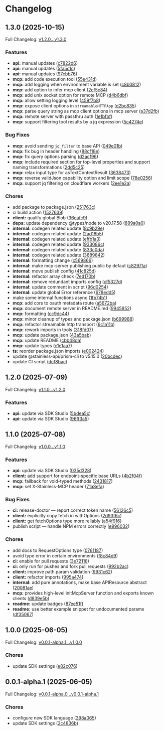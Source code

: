 # Changelog

## 1.3.0 (2025-10-15)

Full Changelog: [v1.2.0...v1.3.0](https://github.com/igorblumberg/dimonausa-mcp/compare/v1.2.0...v1.3.0)

### Features

* **api:** manual updates ([c7822d6](https://github.com/igorblumberg/dimonausa-mcp/commit/c7822d6f8c7bcfa6905f06308dc633fc438ae41e))
* **api:** manual updates ([5fa5c1c](https://github.com/igorblumberg/dimonausa-mcp/commit/5fa5c1c4bde89764d9b37c7974ecb1d98c8442f4))
* **api:** manual updates ([97cbb76](https://github.com/igorblumberg/dimonausa-mcp/commit/97cbb7649665d311bddf37cc81fce403d0211091))
* **mcp:** add code execution tool ([55e431d](https://github.com/igorblumberg/dimonausa-mcp/commit/55e431da67f72501d0888e931bbc9b5f1d3e86e4))
* **mcp:** add logging when environment variable is set ([c8b0812](https://github.com/igorblumberg/dimonausa-mcp/commit/c8b08123abf4002eecc1e4e3ab85b821485c884b))
* **mcp:** add option to infer mcp client ([2ef5c84](https://github.com/igorblumberg/dimonausa-mcp/commit/2ef5c8452f8ad47495262bc428611caa592e19c3))
* **mcp:** add unix socket option for remote MCP ([d4b6dbf](https://github.com/igorblumberg/dimonausa-mcp/commit/d4b6dbf7dfa9f844f936fd042e03bdbfa132804e))
* **mcp:** allow setting logging level ([459f7b8](https://github.com/igorblumberg/dimonausa-mcp/commit/459f7b80ee29847ea2b00f55100b8f242886a29a))
* **mcp:** expose client options in `streamableHTTPApp` ([d2bc835](https://github.com/igorblumberg/dimonausa-mcp/commit/d2bc835b7c27ecc3f18ebdfd9317feb017dfbfaf))
* **mcp:** parse query string as mcp client options in mcp server ([a37d2fb](https://github.com/igorblumberg/dimonausa-mcp/commit/a37d2fb3fac1215ee479e5a9338707272cd3c595))
* **mcp:** remote server with passthru auth ([1e1bfbf](https://github.com/igorblumberg/dimonausa-mcp/commit/1e1bfbf6719c0afee51d069058ef0f92c39affef))
* **mcp:** support filtering tool results by a jq expression ([5c4274e](https://github.com/igorblumberg/dimonausa-mcp/commit/5c4274ea309de3a1eee9d5c2bb3d8ca649e2e5fb))


### Bug Fixes

* **mcp:** avoid sending `jq_filter` to base API ([049e01b](https://github.com/igorblumberg/dimonausa-mcp/commit/049e01b61f8a4af93303b0951e69bfe08e4d34e4))
* **mcp:** fix bug in header handling ([88cf18e](https://github.com/igorblumberg/dimonausa-mcp/commit/88cf18ed38a5547a6905f8d55bdaf2f233f5ae9a))
* **mcp:** fix query options parsing ([d2acf96](https://github.com/igorblumberg/dimonausa-mcp/commit/d2acf96721ddf2059cdb78151e1b98dc29447195))
* **mcp:** include required section for top-level properties and support naming transformations ([2dd5c25](https://github.com/igorblumberg/dimonausa-mcp/commit/2dd5c251239ddcd01098420ba83cd3713c2cd58f))
* **mcp:** relax input type for asTextContextResult ([3638473](https://github.com/igorblumberg/dimonausa-mcp/commit/3638473916680446c199cae81b1649cd4b6fdf51))
* **mcp:** reverse validJson capability option and limit scope ([78e0256](https://github.com/igorblumberg/dimonausa-mcp/commit/78e0256790436a907132259313e01cb756090e4f))
* **mcp:** support jq filtering on cloudflare workers ([2ee1e2a](https://github.com/igorblumberg/dimonausa-mcp/commit/2ee1e2a756188fd5ecb032a88f62ee1d577c2ecf))


### Chores

* add package to package.json ([251763c](https://github.com/igorblumberg/dimonausa-mcp/commit/251763c1f5975876625a8dc587fa1253e1ab6d43))
* ci build action ([1527639](https://github.com/igorblumberg/dimonausa-mcp/commit/152763990678a303a78d1a126ce283b2aae9f429))
* **client:** qualify global Blob ([36eafc9](https://github.com/igorblumberg/dimonausa-mcp/commit/36eafc93b99b656f07d5f85ef09d6f99189fda18))
* **deps:** update dependency @types/node to v20.17.58 ([889a0a0](https://github.com/igorblumberg/dimonausa-mcp/commit/889a0a02ec7a0b2c9aae94bdbcd992e5859541ee))
* **internal:** codegen related update ([8c9b29e](https://github.com/igorblumberg/dimonausa-mcp/commit/8c9b29e7cbefe9ae840b1f9dfb30bfdd5bebfbca))
* **internal:** codegen related update ([2ad18b5](https://github.com/igorblumberg/dimonausa-mcp/commit/2ad18b5710afc9b160d5aa25eb3505e9e9527e0d))
* **internal:** codegen related update ([effb1a3](https://github.com/igorblumberg/dimonausa-mcp/commit/effb1a32de97be68257b2b8d25aeb0caa93265c3))
* **internal:** codegen related update ([933086c](https://github.com/igorblumberg/dimonausa-mcp/commit/933086c4c52e135c5ff56bf96e15282dcb65cf32))
* **internal:** codegen related update ([833c0da](https://github.com/igorblumberg/dimonausa-mcp/commit/833c0da3e4a35180ca03319188e397a14b5b4951))
* **internal:** codegen related update ([3689842](https://github.com/igorblumberg/dimonausa-mcp/commit/3689842c22a76d9a752cc4ef7cd039cbc8ea4035))
* **internal:** formatting change ([c569866](https://github.com/igorblumberg/dimonausa-mcp/commit/c569866782e73a2f438dba9f48fbee3a6e49847d))
* **internal:** make mcp-server publishing public by defaut ([c8297fa](https://github.com/igorblumberg/dimonausa-mcp/commit/c8297fabefbc12d89443240e4136b3166f177a41))
* **internal:** move publish config ([41c825d](https://github.com/igorblumberg/dimonausa-mcp/commit/41c825d2cfa35263dc955bf75508a3dd043e673e))
* **internal:** refactor array check ([7ed170b](https://github.com/igorblumberg/dimonausa-mcp/commit/7ed170bb766dd1822920fc2f10b2c359e44becf0))
* **internal:** remove redundant imports config ([cf5327d](https://github.com/igorblumberg/dimonausa-mcp/commit/cf5327d6a8e7b7e7f1010bfefaeed7af8f1308bd))
* **internal:** update comment in script ([96d0254](https://github.com/igorblumberg/dimonausa-mcp/commit/96d0254affb44372aa09d0c259fe80e7abc90aed))
* **internal:** update global Error reference ([678edd5](https://github.com/igorblumberg/dimonausa-mcp/commit/678edd51d8585d000e474390b8c9d70594e8bb0d))
* make some internal functions async ([1fb74b1](https://github.com/igorblumberg/dimonausa-mcp/commit/1fb74b1c6f834f2885b47378cf914011ad6ccc47))
* **mcp:** add cors to oauth metadata route ([a5672ba](https://github.com/igorblumberg/dimonausa-mcp/commit/a5672ba961e55066182970e907f3631ae159d99e))
* **mcp:** document remote server in README.md ([9945852](https://github.com/igorblumberg/dimonausa-mcp/commit/9945852c9f45a4c4a4096ca0d6afe9909d31f500))
* **mcp:** formatting ([cc9dc44](https://github.com/igorblumberg/dimonausa-mcp/commit/cc9dc44814c59b2eb616379d9e5da9a89789ec92))
* **mcp:** minor cleanup of types and package.json ([b699988](https://github.com/igorblumberg/dimonausa-mcp/commit/b6999889867c6160808792224291df6d73fe6d5a))
* **mcp:** refactor streamable http transport ([6c1a11b](https://github.com/igorblumberg/dimonausa-mcp/commit/6c1a11b6d5e127bb1883969b585b7b4f2a07eb12))
* **mcp:** rework imports in tools ([318fd07](https://github.com/igorblumberg/dimonausa-mcp/commit/318fd07fc34e21cc4205dea4cfbd65234bfe0c87))
* **mcp:** update package.json ([43a5bab](https://github.com/igorblumberg/dimonausa-mcp/commit/43a5bab999d6e789ba054711cbddbf197741a4c9))
* **mcp:** update README ([cbb48da](https://github.com/igorblumberg/dimonausa-mcp/commit/cbb48da3755f2286d2e535689aaf7582500225ad))
* **mcp:** update types ([c1e1aa7](https://github.com/igorblumberg/dimonausa-mcp/commit/c1e1aa7b546d0e641d3781b720c3ae6c14964624))
* **ts:** reorder package.json imports ([e002424](https://github.com/igorblumberg/dimonausa-mcp/commit/e00242474b3d5d73cbe07d88f0d2d033dd1c2bd4))
* update @stainless-api/prism-cli to v5.15.0 ([20bcdec](https://github.com/igorblumberg/dimonausa-mcp/commit/20bcdec41e0594717ce0a98692ccd43d9b6f4539))
* update CI script ([dcf8bac](https://github.com/igorblumberg/dimonausa-mcp/commit/dcf8bac3711e92536036de03679f69cc77597379))

## 1.2.0 (2025-07-09)

Full Changelog: [v1.1.0...v1.2.0](https://github.com/igorblumberg/dimonausa-mcp/compare/v1.1.0...v1.2.0)

### Features

* **api:** update via SDK Studio ([5bdea5c](https://github.com/igorblumberg/dimonausa-mcp/commit/5bdea5c67fd10c213003e1bb94b3cf88dbcc138f))
* **api:** update via SDK Studio ([96ff3a5](https://github.com/igorblumberg/dimonausa-mcp/commit/96ff3a564f20d4a99ea9ab9a904ecd4522c0af10))

## 1.1.0 (2025-07-08)

Full Changelog: [v1.0.0...v1.1.0](https://github.com/igorblumberg/dimonausa-mcp/compare/v1.0.0...v1.1.0)

### Features

* **api:** update via SDK Studio ([035d328](https://github.com/igorblumberg/dimonausa-mcp/commit/035d328b336206b1cebf57ca6964e8b502c846ea))
* **client:** add support for endpoint-specific base URLs ([4b2f04f](https://github.com/igorblumberg/dimonausa-mcp/commit/4b2f04f475584c3dd659ab13844ab47875d00293))
* **mcp:** fallback for void-typed methods ([2431817](https://github.com/igorblumberg/dimonausa-mcp/commit/2431817c5ccb72ee92a01e00cc6674a9ac8ecb01))
* **mcp:** set X-Stainless-MCP header ([71a8efa](https://github.com/igorblumberg/dimonausa-mcp/commit/71a8efabda64502056ab289aa658717793a2bfc0))


### Bug Fixes

* **ci:** release-doctor — report correct token name ([56126c5](https://github.com/igorblumberg/dimonausa-mcp/commit/56126c519b806930435629a6da0d332a412a3b6f))
* **client:** explicitly copy fetch in withOptions ([2d93f6c](https://github.com/igorblumberg/dimonausa-mcp/commit/2d93f6c64c7d290ae41a065300b9c04d20c38cd7))
* **client:** get fetchOptions type more reliably ([a54f916](https://github.com/igorblumberg/dimonausa-mcp/commit/a54f9165b8d6fe623182d7ace5e062bb82dfb0c6))
* publish script — handle NPM errors correctly ([e996032](https://github.com/igorblumberg/dimonausa-mcp/commit/e996032cf3802750b4a594528dfbbd507c18d23e))


### Chores

* add docs to RequestOptions type ([0761187](https://github.com/igorblumberg/dimonausa-mcp/commit/0761187bcb4e8f25d5a8405801d198ce85ad9c0a))
* avoid type error in certain environments ([f8c84d9](https://github.com/igorblumberg/dimonausa-mcp/commit/f8c84d9b3b9d06cc5523eb17bc7200cba304f4c4))
* **ci:** enable for pull requests ([3e72118](https://github.com/igorblumberg/dimonausa-mcp/commit/3e721182b7ff277e6eb3aadd16bae4ab527d9870))
* **ci:** only run for pushes and fork pull requests ([992b2ac](https://github.com/igorblumberg/dimonausa-mcp/commit/992b2acfd84b8782f825930e78bba33cca93719d))
* **client:** improve path param validation ([9931c62](https://github.com/igorblumberg/dimonausa-mcp/commit/9931c62eea2455d17d0af16c53dc729f55801048))
* **client:** refactor imports ([995a474](https://github.com/igorblumberg/dimonausa-mcp/commit/995a4746342b30090a86758aac6ee9bbc4de8392))
* **internal:** add pure annotations, make base APIResource abstract ([20081ae](https://github.com/igorblumberg/dimonausa-mcp/commit/20081ae48178aba630b9bab04435b3abb99dbd1f))
* **mcp:** provides high-level initMcpServer function and exports known clients ([d839e5b](https://github.com/igorblumberg/dimonausa-mcp/commit/d839e5b6e86fc58f9b2fd4eb34926876bf1b9e20))
* **readme:** update badges ([87ee51f](https://github.com/igorblumberg/dimonausa-mcp/commit/87ee51f40b8b27073fdc787b5bf0c9088ac02313))
* **readme:** use better example snippet for undocumented params ([df35067](https://github.com/igorblumberg/dimonausa-mcp/commit/df3506703047d9ff457434a2326f5226b52ffadf))

## 1.0.0 (2025-06-05)

Full Changelog: [v0.0.1-alpha.1...v1.0.0](https://github.com/igorblumberg/dimonausa-mcp/compare/v0.0.1-alpha.1...v1.0.0)

### Chores

* update SDK settings ([e82c076](https://github.com/igorblumberg/dimonausa-mcp/commit/e82c07694a78d062284ba86f1f21e36cd01cfde3))

## 0.0.1-alpha.1 (2025-06-05)

Full Changelog: [v0.0.1-alpha.0...v0.0.1-alpha.1](https://github.com/igorblumberg/dimonausa-mcp/compare/v0.0.1-alpha.0...v0.0.1-alpha.1)

### Chores

* configure new SDK language ([398a065](https://github.com/igorblumberg/dimonausa-mcp/commit/398a065a64b5a770d9f1ccada654bec5181f1b30))
* update SDK settings ([2c4836b](https://github.com/igorblumberg/dimonausa-mcp/commit/2c4836b1a5c23320268757443cb2412ca7c80aa5))
